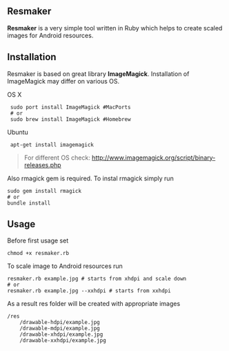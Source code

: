 Resmaker
--------
**Resmaker** is a very simple tool written in Ruby which helps to create scaled images for Android resources.

Installation
----------
Resmaker is based on great library **ImageMagick**. Installation of ImageMagick may differ on various OS.

OS X
```
 sudo port install ImageMagick #MacPorts
 # or
 sudo brew install ImageMagick #Homebrew
```

Ubuntu 
```
 apt-get install imagemagick
```

> For different OS check: http://www.imagemagick.org/script/binary-releases.php

Also rmagick gem is required. To instal rmagick simply run
```
sudo gem install rmagick
# or 
bundle install 
```

Usage
--------
Before first usage set 
```
chmod +x resmaker.rb
```

To scale image to Android resources run
```
resmaker.rb example.jpg # starts from xhdpi and scale down
# or 
resmaker.rb example.jpg --xxhdpi # starts from xxhdpi
```

As a result res folder will be created with appropriate images
```
/res
    /drawable-hdpi/example.jpg
    /drawable-mdpi/example.jpg
    /drawable-xhdpi/example.jpg
    /drawable-xxhdpi/example.jpg
```



